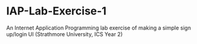 # IAP-Lab-Exercise-1
An Internet Application Programming lab exercise of making a simple sign up/login UI (Strathmore University, ICS Year 2)
